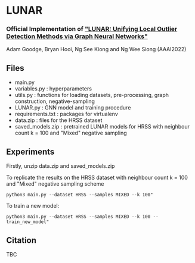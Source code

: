 # LUNAR
### Official Implementation of ["LUNAR: Unifying Local Outlier Detection Methods via Graph Neural Networks"]()

Adam Goodge, Bryan Hooi, Ng See Kiong and Ng Wee Siong (AAAI2022)

## Files
- main.py
- variables.py : hyperparameters
- utils.py : functions for loading datasets, pre-processing, graph construction, negative-sampling
- LUNAR.py : GNN model and training procedure
- requirements.txt : packages for virtualenv
- data.zip : files for the HRSS dataset
- saved_models.zip : pretrained LUNAR models for HRSS with neighbour count k = 100 and "Mixed" negative sampling

## Experiments

Firstly, unzip data.zip and saved_models.zip 

To replicate the results on the HRSS dataset with neighbour count k = 100 and "Mixed" negative sampling scheme

```
python3 main.py --dataset HRSS --samples MIXED --k 100"
```

To train a new model:

```
python3 main.py --dataset HRSS --samples MIXED --k 100 --train_new_model"
```

## Citation
TBC

